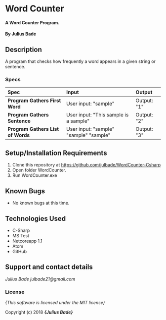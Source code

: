 # Word Counter

#### A Word Counter Program.

#### By **Julius Bade**

## Description
 A program that checks how frequently a word appears in a given string or sentence.


### Specs
| Spec | Input | Output |
| :-------------     | :------------- | :------------- |
| **Program Gathers First Word** | User input: "sample" | Output: "1" |
| **Program Gathers Sentence** | User input: "This sample is a sample" | Output: "2"|
| **Program Gathers List of Words** | User input: "sample" "sample" "sample" | Output: "3"|



## Setup/Installation Requirements

1. Clone this repository at https://github.com/julbade/WordCounter-Csharp
2. Open folder WordCounter.
3. Run WordCounter.exe

## Known Bugs
* No known bugs at this time.

## Technologies Used
* C-Sharp
* MS Test
* Netcoreapp 1.1
* Atom
* GitHub


## Support and contact details


_Julius Bade julbade21@gmail.com_

### License

*{This software is licensed under the MIT license}*

Copyright (c) 2018 **_{Julius Bade}_**
